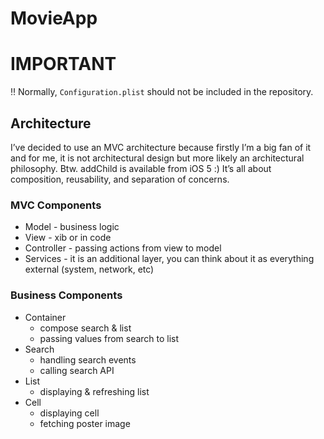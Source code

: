 # MovieApp

# IMPORTANT
‼️ Normally, `Configuration.plist` should not be included in the repository.

## Architecture
I’ve decided to use an MVC architecture because firstly I’m a big fan of it and for me, it is not architectural design but more likely an architectural philosophy. Btw. addChild is available from iOS 5 :) 
It’s all about composition, reusability, and separation of concerns.


### MVC Components
* Model - business logic
* View - xib or in code
* Controller - passing actions from view to model
* Services - it is an additional layer, you can think about it as everything external (system, network, etc)


### Business Components
* Container 
	* compose search & list
	* passing values from search to list
* Search 
	* handling search events
	* calling search API
* List
	* displaying & refreshing list
* Cell
	* displaying cell
	* fetching poster image

